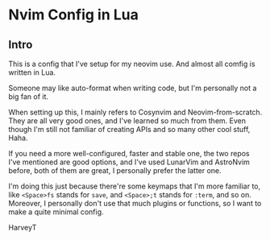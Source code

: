 # Nvim Config in Lua

## Intro

This is a config that I've setup for my neovim use. And almost all comfig is written in Lua.

Someone may like auto-format when writing code, but I'm personally not a big fan of it.

When setting up this, I mainly refers to Cosynvim and Neovim-from-scratch. They are all very good ones, and I've learned so much from them. Even though I'm still not familiar of creating APIs and so many other cool stuff, Haha.

If you need a more well-configured, faster and stable one, the two repos I've mentioned are good options, and I've used LunarVim and AstroNvim before, both of them are great, I personally prefer the latter one.

I'm doing this just because there're some keymaps that I'm more familiar to, like `<Space>fs` stands for `save`, and `<Space>;t` stands for `:term`, and so on. Moreover, I personally don't use that much plugins or functions, so I want to make a quite minimal config.

HarveyT

